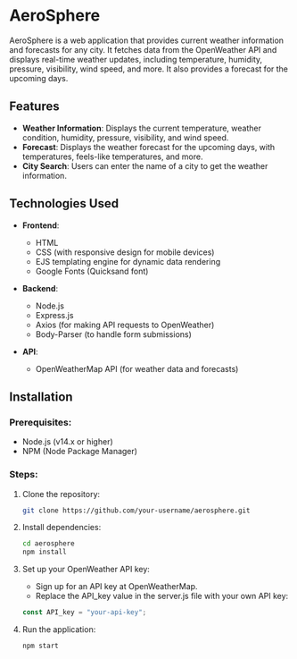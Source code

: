 # AeroSphere

AeroSphere is a web application that provides current weather information and forecasts for any city. It fetches data from the OpenWeather API and displays real-time weather updates, including temperature, humidity, pressure, visibility, wind speed, and more. It also provides a forecast for the upcoming days.

## Features
- **Weather Information**: Displays the current temperature, weather condition, humidity, pressure, visibility, and wind speed.
- **Forecast**: Displays the weather forecast for the upcoming days, with temperatures, feels-like temperatures, and more.
- **City Search**: Users can enter the name of a city to get the weather information.

## Technologies Used
- **Frontend**:
  - HTML
  - CSS (with responsive design for mobile devices)
  - EJS templating engine for dynamic data rendering
  - Google Fonts (Quicksand font)
  
- **Backend**:
  - Node.js
  - Express.js
  - Axios (for making API requests to OpenWeather)
  - Body-Parser (to handle form submissions)

- **API**:
  - OpenWeatherMap API (for weather data and forecasts)

## Installation

### Prerequisites:
- Node.js (v14.x or higher)
- NPM (Node Package Manager)

### Steps:

1. Clone the repository:
   ```bash
   git clone https://github.com/your-username/aerosphere.git

2. Install dependencies:
   ```bash
   cd aerosphere
   npm install

3. Set up your OpenWeather API key:

   - Sign up for an API key at OpenWeatherMap.
   - Replace the API_key value in the server.js file with your own API key:
   ```js
   const API_key = "your-api-key";

4. Run the application:
   ```bash
   npm start

